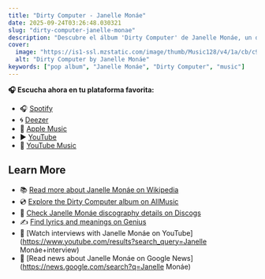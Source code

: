 ```yaml
---
title: "Dirty Computer - Janelle Monáe"
date: 2025-09-24T03:26:48.030321
slug: "dirty-computer-janelle-monae"
description: "Descubre el álbum 'Dirty Computer' de Janelle Monáe, un destacado de la música pop."
cover:
  image: "https://is1-ssl.mzstatic.com/image/thumb/Music128/v4/1a/cb/c9/1acbc9b5-d32a-ad24-cc25-a6e9f924dcf7/075679876904.jpg/500x500bb.jpg"
  alt: "Dirty Computer by Janelle Monáe"
keywords: ["pop album", "Janelle Monáe", "Dirty Computer", "music"]
---
```






**🎧 Escucha ahora en tu plataforma favorita:**

- 🎧 [Spotify](https://open.spotify.com/search/Dirty%20Computer%20Janelle%20Mon%C3%A1e)
- 🌀 [Deezer](https://www.deezer.com/search/Dirty%20Computer%20Janelle%20Mon%C3%A1e)
- 🍎 [Apple Music](https://music.apple.com/search?term=Dirty%20Computer%20Janelle%20Mon%C3%A1e)
- ▶️ [YouTube](https://www.youtube.com/results?search_query=Dirty%20Computer%20Janelle%20Mon%C3%A1e)
- 🎵 [YouTube Music](https://music.youtube.com/search?q=Dirty%20Computer%20Janelle%20Mon%C3%A1e)

## Learn More

- 📚 [Read more about Janelle Monáe on Wikipedia](https://en.wikipedia.org/wiki/Janelle+Mon%C3%A1e)
- 💿 [Explore the Dirty Computer album on AllMusic](https://www.allmusic.com/search/albums/Dirty+Computer)
- 📀 [Check Janelle Monáe discography details on Discogs](https://www.discogs.com/search/?q=Dirty+Computer+Janelle+Mon%C3%A1e&type=all)
- ✍️ [Find lyrics and meanings on Genius](https://genius.com/search?q=Dirty+Computer%20Janelle+Mon%C3%A1e)
- 🎤 [Watch interviews with Janelle Monáe on YouTube](https://www.youtube.com/results?search_query=Janelle Monáe+interview)
- 📰 [Read news about Janelle Monáe on Google News](https://news.google.com/search?q=Janelle Monáe)